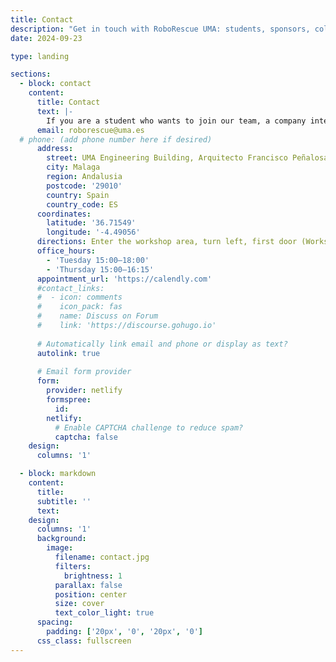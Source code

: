 ```yaml
---
title: Contact
description: "Get in touch with RoboRescue UMA: students, sponsors, collaborators. Location, office hours, and contact form."
date: 2024-09-23

type: landing

sections:
  - block: contact
    content:
      title: Contact
      text: |-
        If you are a student who wants to join our team, a company interested in sponsoring us, or simply someone curious about our project, feel free to reach out!
      email: roborescue@uma.es
  # phone: (add phone number here if desired)
      address:
        street: UMA Engineering Building, Arquitecto Francisco Peñalosa, 6
        city: Malaga
        region: Andalusia
        postcode: '29010'
        country: Spain
        country_code: ES
      coordinates:
        latitude: '36.71549'
        longitude: '-4.49056'
      directions: Enter the workshop area, turn left, first door (Workshop 27)
      office_hours:
        - 'Tuesday 15:00–18:00'
        - 'Thursday 15:00–16:15'
      appointment_url: 'https://calendly.com'
      #contact_links:
      #  - icon: comments
      #    icon_pack: fas
      #    name: Discuss on Forum
      #    link: 'https://discourse.gohugo.io'
    
      # Automatically link email and phone or display as text?
      autolink: true
    
      # Email form provider
      form:
        provider: netlify
        formspree:
          id:
        netlify:
          # Enable CAPTCHA challenge to reduce spam?
          captcha: false
    design:
      columns: '1'

  - block: markdown
    content:
      title:
      subtitle: ''
      text:
    design:
      columns: '1'
      background:
        image: 
          filename: contact.jpg
          filters:
            brightness: 1
          parallax: false
          position: center
          size: cover
          text_color_light: true
      spacing:
        padding: ['20px', '0', '20px', '0']
      css_class: fullscreen
---
```

